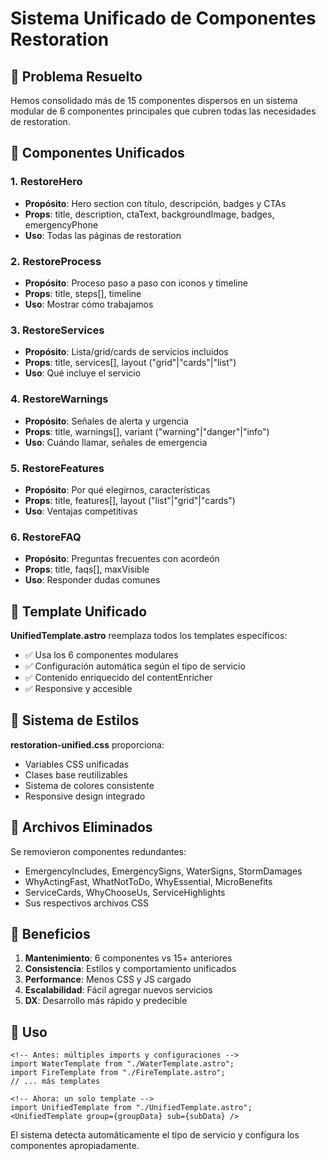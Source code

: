# Sistema Unificado de Componentes Restoration

## 🎯 Problema Resuelto

Hemos consolidado más de 15 componentes dispersos en un sistema modular de 6 componentes principales que cubren todas las necesidades de restoration.

## 🧩 Componentes Unificados

### 1. RestoreHero
- **Propósito**: Hero section con título, descripción, badges y CTAs
- **Props**: title, description, ctaText, backgroundImage, badges, emergencyPhone
- **Uso**: Todas las páginas de restoration

### 2. RestoreProcess  
- **Propósito**: Proceso paso a paso con iconos y timeline
- **Props**: title, steps[], timeline
- **Uso**: Mostrar cómo trabajamos

### 3. RestoreServices
- **Propósito**: Lista/grid/cards de servicios incluidos
- **Props**: title, services[], layout ("grid"|"cards"|"list")
- **Uso**: Qué incluye el servicio

### 4. RestoreWarnings
- **Propósito**: Señales de alerta y urgencia
- **Props**: title, warnings[], variant ("warning"|"danger"|"info")
- **Uso**: Cuándo llamar, señales de emergencia

### 5. RestoreFeatures
- **Propósito**: Por qué elegirnos, características
- **Props**: title, features[], layout ("list"|"grid"|"cards")
- **Uso**: Ventajas competitivas

### 6. RestoreFAQ
- **Propósito**: Preguntas frecuentes con acordeón
- **Props**: title, faqs[], maxVisible
- **Uso**: Responder dudas comunes

## 🔄 Template Unificado

**UnifiedTemplate.astro** reemplaza todos los templates específicos:
- ✅ Usa los 6 componentes modulares
- ✅ Configuración automática según el tipo de servicio
- ✅ Contenido enriquecido del contentEnricher
- ✅ Responsive y accesible

## 🎨 Sistema de Estilos

**restoration-unified.css** proporciona:
- Variables CSS unificadas
- Clases base reutilizables
- Sistema de colores consistente
- Responsive design integrado

## 📁 Archivos Eliminados

Se removieron componentes redundantes:
- EmergencyIncludes, EmergencySigns, WaterSigns, StormDamages
- WhyActingFast, WhatNotToDo, WhyEssential, MicroBenefits
- ServiceCards, WhyChooseUs, ServiceHighlights
- Sus respectivos archivos CSS

## 🚀 Beneficios

1. **Mantenimiento**: 6 componentes vs 15+ anteriores
2. **Consistencia**: Estilos y comportamiento unificados
3. **Performance**: Menos CSS y JS cargado
4. **Escalabilidad**: Fácil agregar nuevos servicios
5. **DX**: Desarrollo más rápido y predecible

## 📝 Uso

```astro
<!-- Antes: múltiples imports y configuraciones -->
import WaterTemplate from "./WaterTemplate.astro";
import FireTemplate from "./FireTemplate.astro";
// ... más templates

<!-- Ahora: un solo template -->
import UnifiedTemplate from "./UnifiedTemplate.astro";
<UnifiedTemplate group={groupData} sub={subData} />
```

El sistema detecta automáticamente el tipo de servicio y configura los componentes apropiadamente.